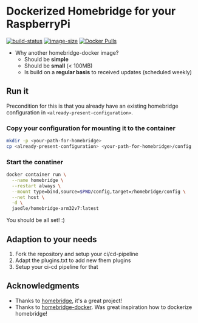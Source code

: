 # Dockerized Homebridge for your RaspberryPi

[![build-status](https://gitlab.com/arm-docker-images/homebridge-docker-arm32v7/badges/master/build.svg)](https://gitlab.com/arm-docker-images/homebridge-docker-arm32v7/pipelines) [![image-size](https://shields.beevelop.com/docker/image/image-size/jaedle/homebridge-arm32v7/latest.svg?style=flat)](https://hub.docker.com/r/jaedle/homebridge-arm32v7/) [![Docker Pulls](https://img.shields.io/docker/pulls/jaedle/homebridge-arm32v7.svg)](https://hub.docker.com/r/jaedle/homebridge-arm32v7/)


- Why another homebridge-docker image?
  - Should be **simple**
  - Should be **small** (< 100MB)
  - Is build on a **regular basis** to received updates (scheduled weekly)

## Run it

Precondition for this is that you already have an existing homebridge configuration in `<already-present-configuration>`.

### Copy your configuration for mounting it to the container

```sh
mkdir -p <your-path-for-homebridge>
cp <already-present-configuration> <your-path-for-homebridge>/config
```

### Start the conatiner

```sh
docker container run \
  --name homebridge \
  --restart always \
  --mount type=bind,source=$PWD/config,target=/homebridge/config \
  --net host \
  -d \
  jaedle/homebridge-arm32v7:latest
```

You should be all set! :)

## Adaption to your needs

1. Fork the repository and setup your ci/cd-pipeline
2. Adapt the plugins.txt to add new fhem plugins
3. Setup your ci-cd pipeline for that

## Acknowledgments

- Thanks to [homebridge](https://github.com/nfarina/homebridge), it's a great project!
- Thanks to [homebridge-docker](https://github.com/oznu/docker-homebridge). Was great inspiration how to dockerize homebridge!

